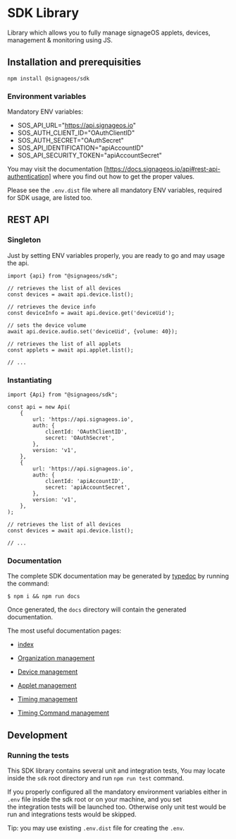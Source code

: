 # SDK Library

Library which allows you to fully manage signageOS applets, devices, management & monitoring using JS.

## Installation and prerequisities

```
npm install @signageos/sdk
```

### Environment variables

Mandatory ENV variables:

- SOS_API_URL="https://api.signageos.io"
- SOS_AUTH_CLIENT_ID="OAuthClientID"
- SOS_AUTH_SECRET="OAuthSecret"
- SOS_API_IDENTIFICATION="apiAccountID"
- SOS_API_SECURITY_TOKEN="apiAccountSecret"

You may visit the documentation [https://docs.signageos.io/api#rest-api-authentication] where you find out how to get the proper values.

Please see the `.env.dist` file where all mandatory ENV variables, required for SDK usage, are listed too.

## REST API

### Singleton
Just by setting ENV variables properly, you are ready to go and may usage the api.

```ecmascript 6
import {api} from "@signageos/sdk";

// retrieves the list of all devices
const devices = await api.device.list();

// retrieves the device info
const deviceInfo = await api.device.get('deviceUid');

// sets the device volume
await api.device.audio.set('deviceUid', {volume: 40});

// retrieves the list of all applets
const applets = await api.applet.list();

// ...
```

### Instantiating
```ecmascript 6
import {Api} from "@signageos/sdk";

const api = new Api(
	{
		url: 'https://api.signageos.io',
		auth: {
			clientId: 'OAuthClientID',
			secret: 'OAuthSecret',
		},
		version: 'v1',
	},
	{
		url: 'https://api.signageos.io',
		auth: {
			clientId: 'apiAccountID',
			secret: 'apiAccountSecret',
		},
		version: 'v1',
	},
);

// retrieves the list of all devices
const devices = await api.device.list();

// ...
```

### Documentation

The complete SDK documentation may be generated by [typedoc](https://typedoc.org/) by running the command:
```
$ npm i && npm run docs
```

Once generated, the `docs` directory will contain the generated documentation.

The most useful documentation pages:

- [index](https://signageos-documentation.s3.eu-central-1.amazonaws.com/sdk/latest/index.html) 


- [Organization management](https://signageos-documentation.s3.eu-central-1.amazonaws.com/sdk/latest/classes/organizationmanagement.html) 
- [Device management](https://signageos-documentation.s3.eu-central-1.amazonaws.com/sdk/latest/classes/devicemanagement.html)
- [Applet management](https://signageos-documentation.s3.eu-central-1.amazonaws.com/sdk/latest/classes/appletmanagement.html)
- [Timing management](https://signageos-documentation.s3.eu-central-1.amazonaws.com/sdk/latest/classes/timingmanagement.html)
- [Timing Command management](https://signageos-documentation.s3.eu-central-1.amazonaws.com/sdk/latest/classes/timingcommandmanagement.html)

## Development

### Running the tests

This SDK library contains several unit and integration tests,
You may locate inside the `sdk` root directory and run `npm run test` command. 

If you properly configured all the mandatory environment variables either in `.env` file inside the sdk root or on your machine,
and you set  
the integration tests will be launched too. Otherwise only unit test would be run and integrations tests would be skipped.

Tip: you may use existing `.env.dist` file for creating the `.env`.
